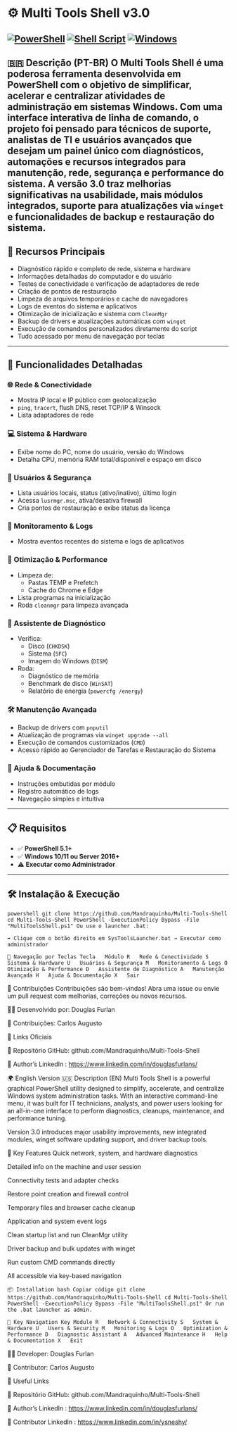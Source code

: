 # ⚙️ Multi Tools Shell v3.0
[![PowerShell](https://img.shields.io/badge/PowerShell-5.1%2B-blue?logo=powershell)](https://docs.microsoft.com/powershell/)
[![Shell Script](https://img.shields.io/badge/Shell-Bash%20%7C%20Sh-lightgrey?logo=gnu-bash)](https://www.gnu.org/software/bash/)
[![Windows](https://img.shields.io/badge/Windows-10%2F11_or_Server_2016%2B-green?logo=windows)](https://www.microsoft.com/windows/)
---
🇧🇷 **Descrição (PT-BR)**
O **Multi Tools Shell** é uma poderosa ferramenta desenvolvida em **PowerShell** com o objetivo de **simplificar, acelerar e centralizar** atividades de administração em sistemas **Windows**.
Com uma **interface interativa de linha de comando**, o projeto foi pensado para técnicos de suporte, analistas de TI e usuários avançados que desejam um painel único com diagnósticos, automações e recursos integrados para manutenção, rede, segurança e performance do sistema.
A versão **3.0** traz melhorias significativas na usabilidade, mais módulos integrados, suporte para atualizações via `winget` e funcionalidades de backup e restauração do sistema.
---
## 🔧 Recursos Principais
- Diagnóstico rápido e completo de rede, sistema e hardware
- Informações detalhadas do computador e do usuário
- Testes de conectividade e verificação de adaptadores de rede
- Criação de pontos de restauração
- Limpeza de arquivos temporários e cache de navegadores
- Logs de eventos do sistema e aplicativos
- Otimização de inicialização e sistema com `CleanMgr`
- Backup de drivers e atualizações automáticas com `winget`
- Execução de comandos personalizados diretamente do script
- Tudo acessado por menu de navegação por teclas
---
## 🚀 Funcionalidades Detalhadas
### 🌐 Rede & Conectividade
- Mostra IP local e IP público com geolocalização
- `ping`, `tracert`, flush DNS, reset TCP/IP & Winsock
- Lista adaptadores de rede
### 💻 Sistema & Hardware
- Exibe nome do PC, nome do usuário, versão do Windows
- Detalha CPU, memória RAM total/disponível e espaço em disco
### 🔐 Usuários & Segurança
- Lista usuários locais, status (ativo/inativo), último login
- Acessa `lusrmgr.msc`, ativa/desativa firewall
- Cria pontos de restauração e exibe status da licença
### 📝 Monitoramento & Logs
- Mostra eventos recentes do sistema e logs de aplicativos
### 🧹 Otimização & Performance
- Limpeza de:
  - Pastas TEMP e Prefetch
  - Cache do Chrome e Edge
- Lista programas na inicialização
- Roda `cleanmgr` para limpeza avançada
### 🧠 Assistente de Diagnóstico
- Verifica:
  - Disco (`CHKDSK`)
  - Sistema (`SFC`)
  - Imagem do Windows (`DISM`)
- Roda:
  - Diagnóstico de memória
  - Benchmark de disco (`WinSAT`)
  - Relatório de energia (`powercfg /energy`)
### 🛠️ Manutenção Avançada
- Backup de drivers com `pnputil`
- Atualização de programas via `winget upgrade --all`
- Execução de comandos customizados (`CMD`)
- Acesso rápido ao Gerenciador de Tarefas e Restauração do Sistema
### 📖 Ajuda & Documentação
- Instruções embutidas por módulo
- Registro automático de logs
- Navegação simples e intuitiva
---
## 📋 Requisitos
- ✅ **PowerShell 5.1+**
- ✅ **Windows 10/11 ou Server 2016+**
- ⚠️ **Executar como Administrador**
---
## 🛠️ Instalação & Execução

`powershell
git clone https://github.com/Mandraquinho/Multi-Tools-Shell
cd Multi-Tools-Shell
PowerShell -ExecutionPolicy Bypass -File "MultiToolsShell.ps1"
Ou use o launcher .bat:`

`➡️ Clique com o botão direito em SysToolsLauncher.bat → Executar como administrador`

`🧭 Navegação por Teclas
Tecla	Módulo
R	Rede & Conectividade
S	Sistema & Hardware
U	Usuários & Segurança
M	Monitoramento & Logs
O	Otimização & Performance
D	Assistente de Diagnóstico
A	Manutenção Avançada
H	Ajuda & Documentação
X	Sair`

🤝 Contribuições
Contribuições são bem-vindas!
Abra uma issue ou envie um pull request com melhorias, correções ou novos recursos.

👨‍🏫 Desenvolvido por: Douglas Furlan

🙋‍ Contribuições: Carlos Augusto

🔗 Links Oficiais

🧾 Repositório GitHub: github.com/Mandraquinho/Multi-Tools-Shell

💼 Author’s LinkedIn : https://www.linkedin.com/in/douglasfurlans/


🌍 English Version
🇺🇸 Description (EN)
Multi Tools Shell is a powerful graphical PowerShell utility designed to simplify, accelerate, and centralize Windows system administration tasks.
With an interactive command-line menu, it was built for IT technicians, analysts, and power users looking for an all-in-one interface to perform diagnostics, cleanups, maintenance, and performance tuning.

Version 3.0 introduces major usability improvements, new integrated modules, winget software updating support, and driver backup tools.

🔧 Key Features
Quick network, system, and hardware diagnostics

Detailed info on the machine and user session

Connectivity tests and adapter checks

Restore point creation and firewall control

Temporary files and browser cache cleanup

Application and system event logs

Clean startup list and run CleanMgr utility

Driver backup and bulk updates with winget

Run custom CMD commands directly

All accessible via key-based navigation

`📦 Installation
bash
Copiar código
git clone https://github.com/Mandraquinho/Multi-Tools-Shell
cd Multi-Tools-Shell
PowerShell -ExecutionPolicy Bypass -File "MultiToolsShell.ps1"
Or run the .bat launcher as admin.`

`🧭 Key Navigation
Key	Module
R	Network & Connectivity
S	System & Hardware
U	Users & Security
M	Monitoring & Logs
O	Optimization & Performance
D	Diagnostic Assistant
A	Advanced Maintenance
H	Help & Documentation
X	Exit`

👨‍🏫 Developer: Douglas Furlan

🙋‍ Contributor: Carlos Augusto

🔗 Useful Links

🧾 Repositório GitHub: github.com/Mandraquinho/Multi-Tools-Shell

💼 Author’s LinkedIn : https://www.linkedin.com/in/douglasfurlans/

🤝 Contributor LinkedIn : https://www.linkedin.com/in/ysneshy/
